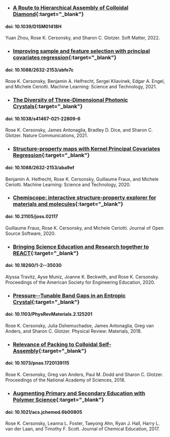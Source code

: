* ### [A Route to Hierarchical Assembly of Colloidal Diamond](https://pubs.rsc.org/en/content/articlelanding/2022/sm/d1sm01418h/unauth){:target="_blank"}
#### doi: 10.1039/D1SM01418H 
Yuan Zhou, Rose K. Cersonsky, and Sharon C. Glotzer. Soft Matter, 2022.

* ### [Improving sample and feature selection with principal covariates regression](https://iopscience.iop.org/article/10.1088/2632-2153/abfe7c){:target="_blank"}
#### doi: 10.1088/2632-2153/abfe7c
Rose K. Cersonsky, Benjamin A. Helfrecht, Sergei Kliavinek, Edgar A. Engel, and Michele Ceriotti. Machine Learning: Science and Technology, 2021.

* ### [The Diversity of Three-Dimensional Photonic Crystals](https://www.nature.com/articles/s41467-021-22809-6){:target="_blank"}
#### doi: 10.1038/s41467-021-22809-6
Rose K. Cersonsky, James Antonaglia, Bradley D. Dice, and Sharon C. Glotzer. Nature Communications, 2021.

* ### [Structure-property maps with Kernel Principal Covariates Regression](https://iopscience.iop.org/article/10.1088/2632-2153/aba9ef){:target="_blank"}
#### doi: 10.1088/2632-2153/aba9ef
Benjamin A. Helfrecht, Rose K. Cersonsky, Guillaume Fraux, and Michele Ceriotti. Machine Learning: Science and Technology, 2020.

* ### [Chemiscope: interactive structure-property explorer for materials and molecules](https://doi.org/10.21105/joss.02117){:target="_blank"}
#### doi: 10.21105/joss.02117
Guillaume Fraux, Rose K. Cersonsky, and Michele Ceriotti. Journal of Open Source Software, 2020.

* ### [Bringing Science Education and Research together to REACT](https://peer.asee.org/35030){:target="_blank"}
#### doi: 10.18260/1-2--35030
Alyssa Travitz, Ayse Muniz, Joanne K. Beckwith, and  Rose K. Cersonsky. Proceedings of the American Society for Engineering Education, 2020.

* ### [Pressure--Tunable Band Gaps in an Entropic Crystal](https://journals.aps.org/prmaterials/abstract/10.1103/PhysRevMaterials.2.125201){:target="_blank"}
#### doi: 10.1103/PhysRevMaterials.2.125201
Rose K. Cersonsky, Julia Dshemuchadse, James Antonaglia, Greg van Anders, and Sharon C. Glotzer. Physical Review: Materials, 2018.

* ### [Relevance of Packing to Colloidal Self-Assembly](https://www.pnas.org/content/115/7/1439){:target="_blank"}
#### doi: 10.1073/pnas.1720139115
Rose K. Cersonsky, Greg van Anders, Paul M. Dodd and Sharon C. Glotzer. Proceedings of the National Academy of Sciences, 2018.

* ### [Augmenting Primary and Secondary Education with Polymer Science](http://pubs.acs.org/doi/10.1021/acs.jchemed.6b00805){:target="_blank"}
#### doi: 10.1021/acs.jchemed.6b00805
Rose K. Cersonsky, Leanna L. Foster, Taeyong Ahn, Ryan J. Hall, Harry L. van der Laan, and Timothy F. Scott. Journal of Chemical Education, 2017.
